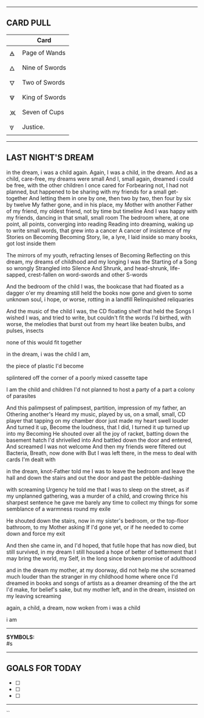 

---

CARD PULL
--


|     | Card           |
| --- | -------------- |
| 🜁  | Page of Wands  |
| 🜂  | Nine of Swords |
| 🜄  | Two of Swords  |
| 🜃  | King of Swords |
| 🝪  | Seven of Cups  |
| 🝧  | Justice.       |



---

## LAST NIGHT'S DREAM

in the dream, i was a child again. 
Again, I was a child, in the dream. 
And as a child, care-free, my dreams were small 
And I, small again, dreamed i could be free, with the other children I once cared for
Forbearing not, I had not planned, but happened to be sharing with my friends for a small get-together 
And letting them in one by one, then two by two, then four by six by twelve
My father gone, and in his place, my Mother with another 
Father of my friend, my oldest friend, not by time but timeline
And I was happy with my friends, dancing in that small, small room 
The bedroom where, at one point, all points, converging into reading
Reading into dreaming, waking up to write small words, that grew into a cancer 
A cancer of insistence of my Stories on Becoming 
Becoming Story, lie, a lyre, I laid inside so many books, got lost inside them 

The mirrors of my youth, refracting lenses of Becoming 
Reflecting on this dream, my dreams of childhood and my longing 
I was the Starting of a Song so wrongly Strangled into Silence 
And Shrunk, and head-shrunk, life-sapped, crest-fallen on word-swords and other S-words 

And the bedroom of the child I was, the bookcase that had floated as a dagger o'er my dreaming
still held the books now gone and given to some unknown soul, i hope, or worse, rotting in a landfill 
Relinquished 
reliquaries


And the music of the child I was, the CD floating shelf that held the Songs I wished I was, and tried to write, but couldn't fit the words I'd birthed, with worse, the melodies that burst out from my heart like beaten bulbs, and pulses, insects

none of this would fit together

in the dream, i was the child I am, 

the piece of plastic I'd become

splintered off the corner 
of a poorly mixed cassette tape 

I am the child and children I'd not planned to host 
a party of a part 
a colony of parasites

And this palimpsest 
	of palimpsest, 
								partition,
 impression of my father, 
 an Othering another's
Heard my music, played by us, on a small, small, CD player 
that tapping on my chamber door just made my heart swell louder 
And turned it up, Become the loudness, that I did, I turned it up turned up into my Becoming
He shouted over all the joy of racket, batting down the basement hatch I'd shrivelled into
And battled down the door and entered, 
And screamed I was not welcome 
And then my friends were filtered out
Bacteria, Breath, now done with
But I was left there, in the mess 
to deal with cards I'm dealt with 

in the dream, knot-Father told me I was to leave the bedroom 
and leave the hall and down the stairs and out the door and past the pebble-dashing 

with screaming Urgency he told me that I was to sleep on the street, as if my unplanned gathering, was a murder of a child,
and crowing thrice his sharpest sentence he gave me barely any time to collect my things
for some semblance of a warmness round my exile 

He shouted down the stairs, now in my sister's bedroom, or the top-floor bathroom, to my Mother asking
If I'd gone yet, or if he needed to come down and force my exit 


And then she came in, and I'd hoped, 
that futile hope that has now died, but still survived, 
in my dream I still housed a hope of better 
of betterment that I may bring the world, my Self, 
in the long since broken promise of adulthood 


and in the dream my mother, at my doorway, did not help me 
she screamed much louder than the stranger in my childhood home 
where once I'd dreamed in books and songs of artists as a dreamer 
dreaming of the the art I'd make, for belief's sake, 
but my mother left, and in the dream, insisted on my leaving 
screaming 

again, a child, a dream, 
now woken from 
i was a child 


i am






---

**SYMBOLS:**  
#s


---

## GOALS FOR TODAY

- [ ] 
- [ ] 
- [ ] 

---
``